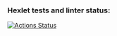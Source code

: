 ### Hexlet tests and linter status:
[![Actions Status](https://github.com/sergei-andreev/python-project-lvl1/workflows/hexlet-check/badge.svg)](https://github.com/sergei-andreev/python-project-lvl1/actions)